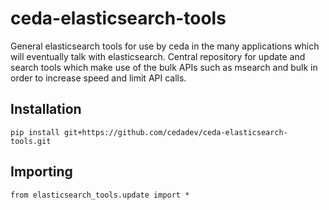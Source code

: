# ceda-elasticsearch-tools

General elasticsearch tools for use by ceda in the many applications which will eventually talk with elasticsearch.
Central repository for update and search tools which make use of the bulk APIs such as msearch and bulk in order to increase
speed and limit API calls.

## Installation

    pip install git+https://github.com/cedadev/ceda-elasticsearch-tools.git

## Importing
    from elasticsearch_tools.update import *

